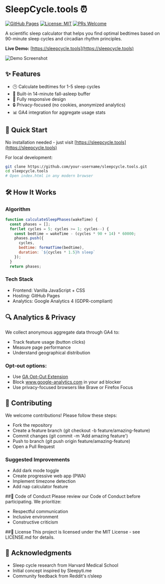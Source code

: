 # SleepCycle.tools ⏰

[![GitHub Pages](https://img.shields.io/badge/Deployed_on-GitHub%20Pages-blue?logo=github)](https://sleepcycle.tools)
[![License: MIT](https://img.shields.io/badge/License-MIT-green.svg)](https://opensource.org/licenses/MIT)
[![PRs Welcome](https://img.shields.io/badge/PRs-welcome-brightgreen.svg)](https://github.com/ylohnitram/sleepcycle.tools/pulls)

A scientific sleep calculator that helps you find optimal bedtimes based on 90-minute sleep cycles and circadian rhythm principles.

**Live Demo:** [https://sleepcycle.tools](https://sleepcycle.tools)

![Demo Screenshot](https://sleepcycle.tools/og-image.jpg)

## ✨ Features

- 🕒 Calculate bedtimes for 1-5 sleep cycles
- 🌙 Built-in 14-minute fall-asleep buffer
- 📱 Fully responsive design
- 🔒 Privacy-focused (no cookies, anonymized analytics)
- 📊 GA4 integration for aggregate usage stats

## 🚀 Quick Start

No installation needed - just visit [https://sleepcycle.tools](https://sleepcycle.tools)

For local development:
```bash
git clone https://github.com/your-username/sleepcycle.tools.git
cd sleepcycle.tools
# Open index.html in any modern browser
```

## 🛠️ How It Works

### Algorithm
```javascript
function calculateSleepPhases(wakeTime) {
  const phases = [];
  for(let cycles = 5; cycles >= 1; cycles--) {
    const bedtime = wakeTime - (cycles * 90 + 14) * 60000;
    phases.push({
      cycles,
      bedtime: formatTime(bedtime),
      duration: `${cycles * 1.5}h sleep`
    });
  }
  return phases;
```

### Tech Stack
- Frontend: Vanilla JavaScript + CSS
- Hosting: GitHub Pages
- Analytics: Google Analytics 4 (GDPR-compliant)

## 🔍 Analytics & Privacy
We collect anonymous aggregate data through GA4 to:

* Track feature usage (button clicks)
* Measure page performance
* Understand geographical distribution

### Opt-out options:

* Use [GA Opt-Out Extension](https://tools.google.com/dlpage/gaoptout)
* Block www.google-analytics.com in your ad blocker
* Use privacy-focused browsers like Brave or Firefox Focus

## 🤝 Contributing
We welcome contributions! Please follow these steps:

* Fork the repository
* Create a feature branch (git checkout -b feature/amazing-feature)
* Commit changes (git commit -m 'Add amazing feature')
* Push to branch (git push origin feature/amazing-feature)
* Open a Pull Request

### Suggested Improvements

* Add dark mode toggle
* Create progressive web app (PWA)
* Implement timezone detection
* Add nap calculator feature

##📜 Code of Conduct
Please review our Code of Conduct before participating. We prioritize:

* Respectful communication
* Inclusive environment
* Constructive criticism

##📄 License
This project is licensed under the MIT License - see LICENSE.md for details.

## 🙏 Acknowledgments

* Sleep cycle research from Harvard Medical School
* Initial concept inspired by Sleepyti.me
* Community feedback from Reddit's r/sleep
